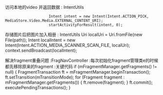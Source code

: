访问本地的video 并返回数据   :        IntentUtils

                        Intent intent = new Intent(Intent.ACTION_PICK, MediaStore.Video.Media.EXTERNAL_CONTENT_URI);
                        startActivityForResult(intent, 0);

存储图片后把图片加入相册   :    IntentUtils
        Uri localUri = Uri.fromFile(new File(path));
        Intent localIntent = new Intent(Intent.ACTION_MEDIA_SCANNER_SCAN_FILE, localUri);
        context.sendBroadcast(localIntent);


解决fragment重叠问题      :FragNavController
    :每次初始化fragment管理类e的时候都先移除原来的fragment
    :关键代码
            if (mFragmentManager.getFragments() != null) {
                FragmentTransaction ft = mFragmentManager.beginTransaction();
                ft.setTransition(mTransitionMode);
                for (Fragment fragment : mFragmentManager.getFragments()) {
                    ft.remove(fragment);
                }
                ft.commit();
                executePendingTransactions();
            }